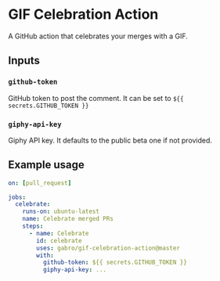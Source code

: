 # GIF Celebration Action

A GitHub action that celebrates your merges with a GIF.

## Inputs

### `github-token`

GitHub token to post the comment. It can be set to `${{ secrets.GITHUB_TOKEN }}`

### `giphy-api-key`

Giphy API key. It defaults to the public beta one if not provided.

## Example usage

```yml
on: [pull_request]

jobs:
  celebrate:
    runs-on: ubuntu-latest
    name: Celebrate merged PRs
    steps:
      - name: Celebrate
        id: celebrate
        uses: gabro/gif-celebration-action@master
        with:
          github-token: ${{ secrets.GITHUB_TOKEN }}
          giphy-api-key: ...
```
